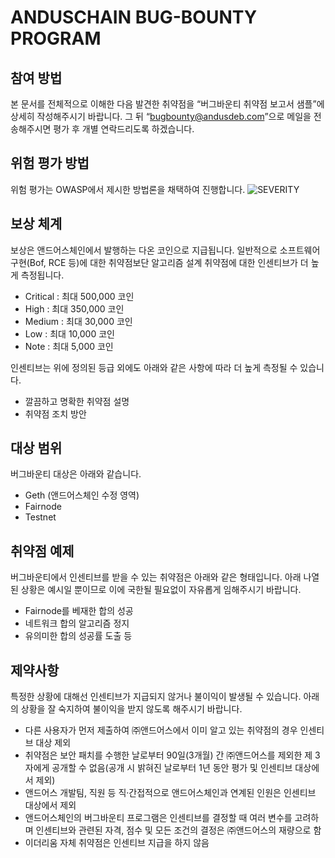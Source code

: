 # ANDUSCHAIN BUG-BOUNTY PROGRAM


## 참여 방법
본 문서를 전체적으로 이해한 다음 발견한 취약점을 “버그바운티 취약점 보고서 샘플”에 상세히 작성해주시기 바랍니다. 그 뒤 “bugbounty@andusdeb.com”으로 메일을 전송해주시면 평가 후 개별 연락드리도록 하겠습니다.


## 위험 평가 방법
위험 평가는 OWASP에서 제시한 방법론을 채택하여 진행합니다. 
![SEVERITY](.src/severity.png)

## 보상 체계
보상은 앤드어스체인에서 발행하는 다온 코인으로 지급됩니다. 일반적으로 소프트웨어 구현(Bof, RCE 등)에 대한 취약점보단 알고리즘 설계 취약점에 대한 인센티브가 더 높게 측정됩니다. 
* Critical : 최대 500,000 코인 
* High : 최대 350,000 코인
* Medium : 최대 30,000 코인
* Low : 최대 10,000 코인
* Note : 최대 5,000 코인 

인센티브는 위에 정의된 등급 외에도 아래와 같은 사항에 따라 더 높게 측정될 수 있습니다. 
* 깔끔하고 명확한 취약점 설명
* 취약점 조치 방안


## 대상 범위 
버그바운티 대상은 아래와 같습니다. 
* Geth (앤드어스체인 수정 영역)
* Fairnode 
* Testnet 


## 취약점 예제 
버그바운티에서 인센티브를 받을 수 있는 취약점은 아래와 같은 형태입니다. 아래 나열된 상황은 예시일 뿐이므로 이에 국한될 필요없이 자유롭게 임해주시기 바랍니다. 
* Fairnode를 베재한 합의 성공
* 네트워크 합의 알고리즘 정지
* 유의미한 합의 성공률 도출 등 

## 제약사항 
특정한 상황에 대해선 인센티브가 지급되지 않거나 불이익이 발생될 수 있습니다. 아래의 상황을 잘 숙지하여 불이익을 받지 않도록 해주시기 바랍니다.
* 다른 사용자가 먼저 제출하여 ㈜앤드어스에서 이미 알고 있는 취약점의 경우 인센티브 대상 제외
* 취약점은 보안 패치를 수행한 날로부터 90일(3개월) 간 ㈜앤드어스를 제외한 제 3자에게 공개할 수 없음(공개 시 밝혀진 날로부터 1년 동안 평가 및 인센티브 대상에서 제외)
* 앤드어스 개발팀, 직원 등 직·간접적으로 앤드어스체인과 연계된 인원은 인센티브 대상에서 제외 
* 앤드어스체인의 버그바운티 프로그램은 인센티브를 결정할 때 여러 변수를 고려하며 인센티브와 관련된 자격, 점수 및 모든 조건의 결정은 ㈜앤드어스의 재량으로 함
* 이더리움 자체 취약점은 인센티브 지급을 하지 않음

